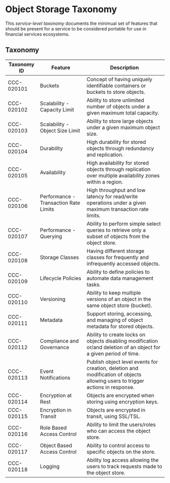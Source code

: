 # Object Storage Taxonomy

This _service-level taxonomy_ documents the minimual set of features
that should be present for a service to be considered portable for
use in financial services ecosystems.

## Taxonomy

| Taxonomy ID | Feature | Description |
| ----------- | ------- | ----------- |
| CCC-020101 | Buckets | Concept of having uniquely identifiable containers or buckets to store objects. |
| CCC-020102 | Scalability - Capacity Limit | Ability to store unlimited number of objects under a given maximum total capacity. |
| CCC-020103 | Scalability - Object Size Limit | Ability to store large objects under a given maximum object size. |
| CCC-020104 | Durability | High durability for stored objects through redundancy and replication. |
| CCC-020105 | Availability | High availability for stored objects through replication over multiple availability zones within a region. |
| CCC-020106 | Performance - Transaction Rate Limits | High throughput and low latency for read/write operations under a given maximum transaction rate limits.  |
| CCC-020107 | Performance - Querying | Ability to perform simple select queries to retrieve only a subset of objects from the object store. |
| CCC-020108 | Storage Classes | Having different storage classes for frequently and infrequently accessed objects. |
| CCC-020109 | Lifecycle Policies | Ability to define policies to automate data management tasks. |
| CCC-020110 | Versioning | Ability to keep multiple versions of an object in the same object store (bucket). |
| CCC-020111 | Metadata | Support storing, accessing, and managing of object metadata for stored objects. |
| CCC-020112 | Compliance and Governance | Ability to create locks on objects disabling modification or/and deletion of an object for a given period of time. |
| CCC-020113 | Event Notifications | Publish object level events for creation, deletion and modification of objects allowing users to trigger actions in response. |
| CCC-020114 | Encryption at Rest | Objects are encrypted when storing using encryption keys. |
| CCC-020115 | Encryption in Transit | Objects are encrypted in transit, using SSL/TSL. |
| CCC-020116 | Role Based Access Control | Ability to limit the users/roles who can access the object store. |
| CCC-020117 | Object Based Access Control | Ability to control access to specific objects on the store. |
| CCC-020118 | Logging | Ability log access allowing the users to track requests made to the object store. |
